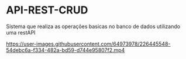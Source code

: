 # API-REST-CRUD
Sistema que realiza as operações basicas no banco de dados utilizando uma restAPI


https://user-images.githubusercontent.com/64973978/226445548-54debc6a-f334-482a-bd59-d744e95807f2.mp4

